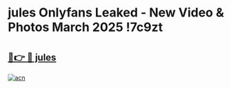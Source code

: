 # jules Onlyfans Leaked - New Video & Photos March 2025 !7c9zt

# <h2><a href="https://0gxj78.iuczelnia.edu.pl?title=jules&ref=7c9zt">🔗👉 🔴 jules</a></h2>

[![acn](https://github.com/user-attachments/assets/0f9c940e-d8b0-45ae-aac7-cd30a18b3e1c)](https://0gxj78.iuczelnia.edu.pl?title=jules&ref=7c9zt)

